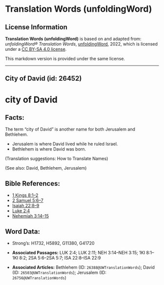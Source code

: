 # Translation Words (unfoldingWord)

## License Information

**Translation Words (unfoldingWord)** is based on and adapted from: _unfoldingWord® Translation Words_, [unfoldingWord](https://unfoldingword.org/utw), 2022, which is licensed under a [CC BY-SA 4.0 license](https://creativecommons.org/licenses/by-sa/4.0/legalcode.en).

This markdown version is provided under the same license.



--------------------------------

## City of David (id: 26452)

city of David
=============

Facts:
------

The term “city of David” is another name for both Jerusalem and Bethlehem.

* Jerusalem is where David lived while he ruled Israel.
* Bethlehem is where David was born.

(Translation suggestions: How to Translate Names)

(See also: David, Bethlehem, Jerusalem)

Bible References:
-----------------

* [1 Kings 8:1–2](https://ref.ly/1Kgs8:1-1Kgs8:2)
* [2 Samuel 5:6–7](https://ref.ly/2Sam5:6-2Sam5:7)
* [Isaiah 22:8–9](https://ref.ly/Isa22:8-Isa22:9)
* [Luke 2:4](https://ref.ly/Luke2:4)
* [Nehemiah 3:14–15](https://ref.ly/Neh3:14-Neh3:15)

Word Data:
----------

* Strong’s: H1732, H5892, G11380, G41720

* **Associated Passages:** LUK 2:4; LUK 2:11; NEH 3:14–NEH 3:15; 1KI 8:1–1KI 8:2; 2SA 5:6–2SA 5:7; ISA 22:8–ISA 22:9
* **Associated Articles:** Bethlehem (ID: `26388@UWTranslationWords`); David (ID: `26503@UWTranslationWords`); Jerusalem (ID: `26756@UWTranslationWords`)

